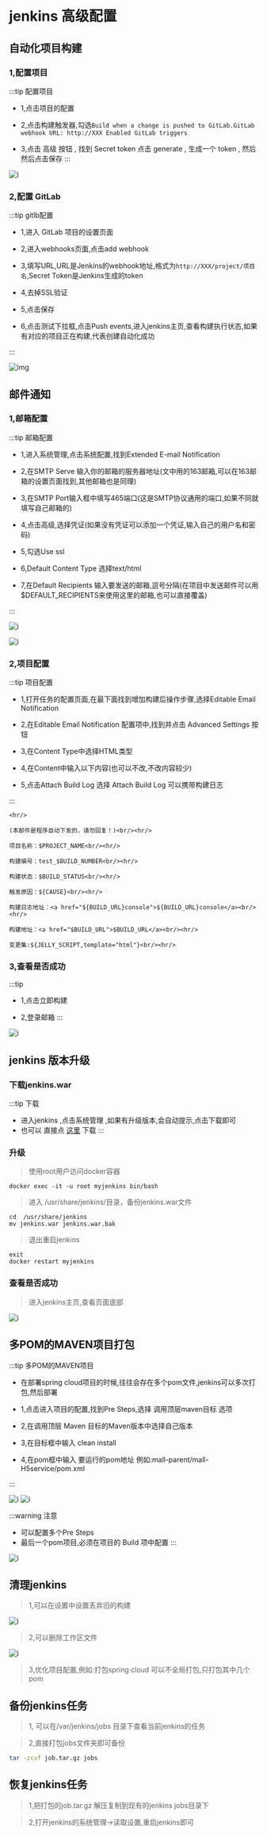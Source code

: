 # jenkins 高级配置

## 自动化项目构建

### 1,配置项目

:::tip 配置项目

* 1,点击项目的配置

* 2,点击构建触发器,勾选`Build when a change is pushed to GitLab.GitLab webhook URL: http://XXX Enabled GitLab triggers`

* 3,点击 高级 按钮 , 找到 Secret token 点击 generate , 生成一个 token , 然后然后点击保存
:::

![i](https://article.biliimg.com/bfs/article/289300a91a3ae7a4cc9c1426c58b5dd720399732.png)

### 2,配置 GitLab

:::tip gitlb配置

* 1,进入 GitLab 项目的设置页面

* 2,进入webhooks页面,点击add webhook

* 3,填写URL,URL是Jenkins的webhook地址,格式为`http://XXX/project/项目名`,Secret Token是Jenkins生成的token

* 4,去掉SSL验证

* 5,点击保存

* 6,点击测试下拉框,点击Push events,进入jenkins主页,查看构建执行状态,如果有对应的项目正在构建,代表创建自动化成功

:::

![img](https://article.biliimg.com/bfs/article/8aacaff0700e110c89e176cbe15562f59ed115a6.png)

## 邮件通知

### 1,邮箱配置

:::tip 邮箱配置

* 1,进入系统管理,点击系统配置,找到Extended E-mail Notification

* 2,在SMTP Serve 输入你的邮箱的服务器地址(文中用的163邮箱,可以在163邮箱的设置页面找到,其他邮箱也是同理)

* 3,在SMTP Port输入框中填写465端口(这是SMTP协议通用的端口,如果不同就填写自己邮箱的)

* 4,点击高级,选择凭证(如果没有凭证可以添加一个凭证,输入自己的用户名和密码)

* 5,勾选Use ssl

* 6,Default Content Type 选择text/html

* 7,在Default Recipients 输入要发送的邮箱,逗号分隔(在项目中发送邮件可以用$DEFAULT_RECIPIENTS来使用这里的邮箱,也可以直接覆盖)

:::

![i](https://article.biliimg.com/bfs/article/87fb0629eb0ffe2a8f9fc81fd7b8e23907a9daee.png)

![i](https://article.biliimg.com/bfs/article/47b58e57b4d70bb52a585bad318883107bf36d1f.png)

### 2,项目配置

:::tip 项目配置

* 1,打开任务的配置页面,在最下面找到增加构建后操作步骤,选择Editable Email Notification

* 2,在Editable Email Notification 配置项中,找到并点击 Advanced Settings 按钮

* 3,在Content Type中选择HTML类型

* 4,在Content中输入以下内容(也可以不改,不改内容较少)

* 5,点击Attach Build Log 选择 Attach Build Log 可以携带构建日志

:::

```shell
<hr/>

(本邮件是程序自动下发的，请勿回复！)<br/><hr/>

项目名称：$PROJECT_NAME<br/><hr/>

构建编号：test_$BUILD_NUMBER<br/><hr/>

构建状态：$BUILD_STATUS<br/><hr/>

触发原因：${CAUSE}<br/><hr/>

构建日志地址：<a href="${BUILD_URL}console">${BUILD_URL}console</a><br/><hr/>

构建地址：<a href="$BUILD_URL">$BUILD_URL</a><br/><hr/>

变更集:${JELLY_SCRIPT,template="html"}<br/><hr/>
```

### 3,查看是否成功

:::tip

* 1,点击立即构建

* 2,登录邮箱
:::

![i](https://article.biliimg.com/bfs/article/00bab6a852b689f9b80eba7b58419f41bf86518b.png)

## jenkins 版本升级

### 下载jenkins.war

:::tip 下载

* 进入jenkins ,点击系统管理 ,如果有升级版本,会自动提示,点击下载即可
* 也可以 直接点 [这里](http://mirrors.jenkins.io/war/latest/jenkins.war) 下载
:::

### 升级

> 使用root用户访问docker容器

```shell
docker exec -it -u root myjenkins bin/bash

```

> 进入 /usr/share/jenkins/目录，备份jenkins.war文件

```shell
cd  /usr/share/jenkins
mv jenkins.war jenkins.war.bak
```

> 退出重启jenkins

```shell
exit
docker restart myjenkins
```

### 查看是否成功

> 进入jenkins主页,查看页面底部

![i](https://article.biliimg.com/bfs/article/993efc73e791142ab40f1877cc16dd2f6166f17b.png)

## 多POM的MAVEN项目打包

:::tip 多POM的MAVEN项目

* 在部署spring cloud项目的时候,往往会存在多个pom文件,jenkins可以多次打包,然后部署

* 1,点击进入项目的配置,找到Pre Steps,选择 调用顶层maven目标 选项

* 2,在调用顶层 Maven 目标的Maven版本中选择自己版本

* 3,在目标框中输入 clean install

* 4,在pom框中输入 要运行的pom地址 例如:mall-parent/mall-H5service/pom.xml

:::

![i](https://article.biliimg.com/bfs/article/40d76408b0eeab975d5dd6371c3f5e7316eb3261.png)
![i](https://article.biliimg.com/bfs/article/c4e36e3da58bd6bf662c4a08107ab5210882f888.png)

:::warning 注意

* 可以配置多个Pre Steps
* 最后一个pom项目,必须在项目的 Build 项中配置
:::

![i](https://article.biliimg.com/bfs/article/0781cf07f761ccedcccc53ef113380fa98f5f38e.png)

## 清理jenkins

> 1,可以在设置中设置丢弃旧的构建

![i](https://article.biliimg.com/bfs/article/4987771061496b0129cca15df17498387e44116b.png)

> 2,可以删除工作区文件

![i](https://article.biliimg.com/bfs/article/0c684c5e77a9b6be3b8ec6948fe9a0f97a1353b1.png)

> 3,优化项目配置,例如:打包spring cloud 可以不全局打包,只打包其中几个pom

## 备份jenkins任务

> 1, 可以在/var/jenkins/jobs 目录下查看当前jenkins的任务

> 2,直接打包jobs文件夹即可备份

```bash
tar -zcvf job.tar.gz jobs
```

## 恢复jenkins任务

> 1,把打包的job.tar.gz 解压复制到现有的jenkins jobs目录下

> 2,打开jenkins的系统管理->读取设置,重启jenkins即可
